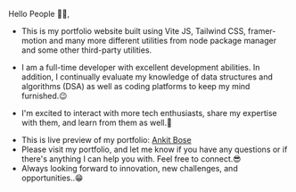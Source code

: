 Hello People 🙋‍♂️,
<ul>
<li><p>This is my portfolio website built using Vite JS, Tailwind CSS, framer-motion and many more different utilities from node package manager and some other third-party utilities.</p></li>
<li><p>I am a full-time developer with excellent development abilities. In addition, I continually evaluate my knowledge of data structures and algorithms (DSA) as well as coding platforms to keep my mind furnished.😉</p></li>
<li><p>I'm excited to interact with more tech enthusiasts, share my expertise with them, and learn from them as well.🤩</p></li>
<li>This is live preview of my portfolio: <a href="https://ankitbose.vercel.app/">Ankit Bose</a></li>
<li>Please visit my portfolio, and let me know if you have any questions or if there's anything I can help you with. Feel free to connect.😎</li>  
<li>Always looking forward to innovation, new challenges, and opportunities..😁</li>
</ul>
